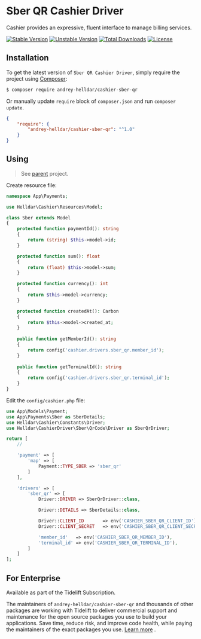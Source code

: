 # Sber QR Cashier Driver

Cashier provides an expressive, fluent interface to manage billing services.

[![Stable Version][badge_stable]][link_packagist]
[![Unstable Version][badge_unstable]][link_packagist]
[![Total Downloads][badge_downloads]][link_packagist]
[![License][badge_license]][link_license]

## Installation

To get the latest version of `Sber QR Cashier Driver`, simply require the project using [Composer](https://getcomposer.org):

```bash
$ composer require andrey-helldar/cashier-sber-qr
```

Or manually update `require` block of `composer.json` and run `composer update`.

```json
{
    "require": {
        "andrey-helldar/cashier-sber-qr": "^1.0"
    }
}
```

## Using

> See [parent](https://github.com/andrey-helldar/cashier#readme) project.

Create resource file:

```php
namespace App\Payments;

use Helldar\Cashier\Resources\Model;

class Sber extends Model
{
    protected function paymentId(): string
    {
        return (string) $this->model->id;
    }

    protected function sum(): float
    {
        return (float) $this->model->sum;
    }

    protected function currency(): int
    {
        return $this->model->currency;
    }

    protected function createdAt(): Carbon
    {
        return $this->model->created_at;
    }
    
    public function getMemberId(): string
    {
        return config('cashier.drivers.sber_qr.member_id');
    }
    
    public function getTerminalId(): string
    {
        return config('cashier.drivers.sber_qr.terminal_id');
    }
}
```

Edit the `config/cashier.php` file:

```php
use App\Models\Payment;
use App\Payments\Sber as SberDetails;
use Helldar\Cashier\Constants\Driver;
use Helldar\CashierDriver\Sber\QrCode\Driver as SberQrDriver;

return [
    //

    'payment' => [
        'map' => [
            Payment::TYPE_SBER => 'sber_qr'
        ]
    ],

    'drivers' => [
        'sber_qr' => [
            Driver::DRIVER => SberQrDriver::class,

            Driver::DETAILS => SberDetails::class,

            Driver::CLIENT_ID       => env('CASHIER_SBER_QR_CLIENT_ID'),
            Driver::CLIENT_SECRET   => env('CASHIER_SBER_QR_CLIENT_SECRET'),

            'member_id'   => env('CASHIER_SBER_QR_MEMBER_ID'),
            'terminal_id' => env('CASHIER_SBER_QR_TERMINAL_ID'),
        ]
    ]
];
```

## For Enterprise

Available as part of the Tidelift Subscription.

The maintainers of `andrey-helldar/cashier-sber-qr` and thousands of other packages are working with Tidelift to deliver commercial support and maintenance for the open source
packages you use to build your applications. Save time, reduce risk, and improve code health, while paying the maintainers of the exact packages you
use. [Learn more](https://tidelift.com/subscription/pkg/packagist-andrey-helldar-cashier-sber-qr?utm_source=packagist-andrey-helldar-cashier-sber&utm_medium=referral&utm_campaign=enterprise&utm_term=repo)
.

[badge_downloads]:      https://img.shields.io/packagist/dt/andrey-helldar/cashier-sber-qr.svg?style=flat-square

[badge_license]:        https://img.shields.io/packagist/l/andrey-helldar/cashier-sber-qr.svg?style=flat-square

[badge_stable]:         https://img.shields.io/github/v/release/andrey-helldar/cashier-sber-qr?label=stable&style=flat-square

[badge_unstable]:       https://img.shields.io/badge/unstable-dev--main-orange?style=flat-square

[link_license]:         LICENSE

[link_packagist]:       https://packagist.org/packages/andrey-helldar/cashier-sber-qr
